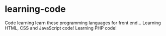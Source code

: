 # learning-code
Code learning
learn these programming languages for front end...
Learning HTML, CSS and JavaScript code!
Learning PHP code!
